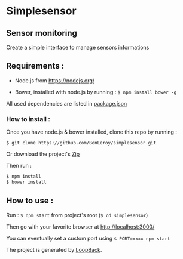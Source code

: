 # Simplesensor

## Sensor monitoring

Create a simple interface to manage sensors informations


## Requirements :

- Node.js from https://nodejs.org/

- Bower, installed with node.js by running : `$ npm install bower -g`

All used dependencies are listed in [package.json](https://github.com/BenLeroy/simplesensor/blob/master/package.json)


###  How to install :

Once you have node.js & bower installed, clone this repo by running :

`$ git clone https://github.com/BenLeroy/simplesensor.git`

Or download the project's [Zip](https://github.com/BenLeroy/simplesensor/archive/master.zip)

Then run :

```bash
$ npm install
$ bower install
```


## How to use :

Run : `$ npm start` from project's root (`$ cd simplesensor`)

Then go with your favorite browser at [http://localhost:3000/](http://localhost:3000/)

You can eventually set a custom port using `$ PORT=xxxx npm start`





The project is generated by [LoopBack](http://loopback.io).

